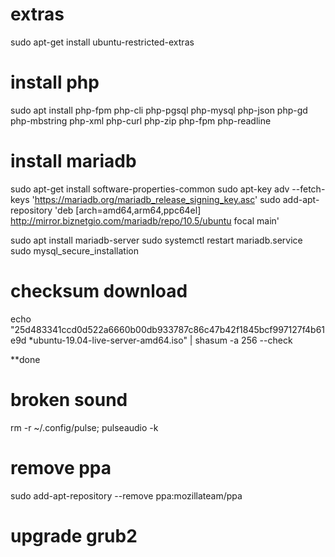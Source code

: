 # extras
sudo apt-get install ubuntu-restricted-extras

# install php
sudo apt install php-fpm php-cli php-pgsql php-mysql php-json php-gd php-mbstring php-xml php-curl php-zip php-fpm php-readline

# install mariadb
sudo apt-get install software-properties-common
sudo apt-key adv --fetch-keys 'https://mariadb.org/mariadb_release_signing_key.asc'
sudo add-apt-repository 'deb [arch=amd64,arm64,ppc64el] http://mirror.biznetgio.com/mariadb/repo/10.5/ubuntu focal main'

sudo apt install mariadb-server
sudo systemctl restart mariadb.service 
sudo mysql_secure_installation


# checksum download
echo "25d483341ccd0d522a6660b00db933787c86c47b42f1845bcf997127f4b61e9d *ubuntu-19.04-live-server-amd64.iso" | shasum -a 256 --check

**done
# broken sound
rm -r ~/.config/pulse; pulseaudio -k

# remove ppa
sudo add-apt-repository --remove ppa:mozillateam/ppa

# upgrade grub2
